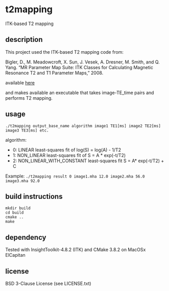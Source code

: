 # t2mapping
ITK-based T2 mapping

## description
This project used the ITK-based T2 mapping code from:

Bigler, D., M. Meadowcroft, X. Sun, J. Vesek, A. Dresner, M. Smith, and Q. Yang. “MR Parameter Map Suite: ITK Classes for Calculating Magnetic Resonance T2 and T1 Parameter Maps,” 2008.

available [here](http://www.insight-journal.org/browse/publication/237)

and makes available an executable that takes image-TE_time pairs and performs T2 mapping.

## usage
`./t2mapping output_base_name algorithm image1 TE1[ms] image2 TE2[ms] image3 TE3[ms] etc.`

algorithm:
* 0: LINEAR least-squares fit of log(S) = log(A) - 1/T2
* 1: NON_LINEAR least-squares fit of S = A * exp(-t/T2)
* 2: NON_LINEAR_WITH_CONSTANT least-squares fit S = A* exp(-t/T2) + C

Example:
`./t2mapping result 0 image1.mha 12.0 image2.mha 56.0 image3.mha 92.0`

## build instructions
```
mkdir build
cd build
cmake ..
make
```
## dependency
Tested with InsightToolkit-4.8.2 (ITK) and CMake 3.8.2 on MacOSx ElCapitan

## license
BSD 3-Clause License (see LICENSE.txt)
